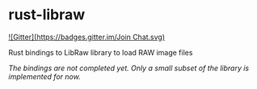 rust-libraw
===========

[![Gitter](https://badges.gitter.im/Join Chat.svg)](https://gitter.im/damienfir/rust-libraw?utm_source=badge&utm_medium=badge&utm_campaign=pr-badge&utm_content=badge)

Rust bindings to LibRaw library to load RAW image files

_The bindings are not completed yet. Only a small subset of the library is implemented for now._

